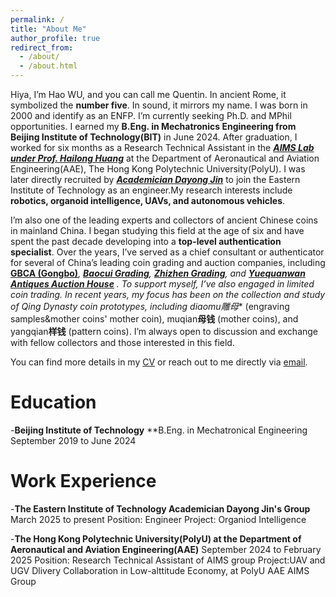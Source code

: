 ```yaml
---
permalink: /
title: "About Me"
author_profile: true
redirect_from: 
  - /about/
  - /about.html
---
```



Hiya, I’m Hao WU, and you can call me Quentin. In ancient Rome, it symbolized the **number five**. In sound, it mirrors my name. I was born in 2000 and identify as an ENFP. I’m currently seeking Ph.D. and MPhil opportunities. I earned my **B.Eng. in Mechatronics Engineering from Beijing Institute of Technology(BIT)** in June 2024. After graduation, I worked for six months as a Research Technical Assistant in the ***[AIMS Lab under Prof. Hailong Huang](https://sites.google.com/view/hailong-huang/home)*** at the Department of Aeronautical and Aviation Engineering(AAE), The Hong Kong Polytechnic University(PolyU). I was later directly recruited by ***[Academician Dayong Jin](https://www.eitech.edu.cn/?tid=119&p=teacher)*** to join the Eastern Institute of Technology as an engineer.My research interests include **robotics, organoid intelligence, UAVs, and autonomous vehicles**.

I’m also one of the leading experts and collectors of ancient Chinese coins in mainland China. I began studying this field at the age of six and have spent the past decade developing into a **top-level authentication specialist**. Over the years, I’ve served as a chief consultant or authenticator for several of China’s leading coin grading and auction companies, including **[GBCA (Gongbo)](https://www.gongbocoins.com/)***, **[Baocui Grading](https://www.baocuicoin.com/)**, **[Zhizhen Grading](https://www.baocuicoin.com/view/4.html)**, and **[Yuequanwan Antiques Auction House](https://wwj.beijing.gov.cn/bjww/362771/362775/325842777/index.html)**
.
To support myself, I’ve also engaged in limited coin trading. In recent years, my focus has been on the collection and study of Qing Dynasty coin prototypes, including diaomu**雕母** (engraving samples&mother coins' mother coin), muqian**母钱** (mother coins), and yangqian**样钱** (pattern coins). I’m always open to discussion and exchange with fellow collectors and those interested in this field.

You can find more details in my [CV](../assets/April_WUHAO_CV.pdf) or reach out to me directly via [email](mailto:2000hao.wu0323@gmail.com).

Education
======
-**Beijing Institute of Technology**
**B.Eng. in Mechatronical Engineering
September 2019 to June 2024

Work Experience
======
-**The Eastern Institute of Technology Academician Dayong Jin's Group**
March 2025 to present
Position: Engineer
Project: Organiod Intelligence

-**The Hong Kong Polytechnic University(PolyU) at the Department of Aeronautical and Aviation Engineering(AAE)**
September 2024 to February 2025
Position: Research Technical Assistant of AIMS group
Project:UAV and UGV Dlivery Collaboration in Low-alttitude Economy, at PolyU AAE AIMS Group
